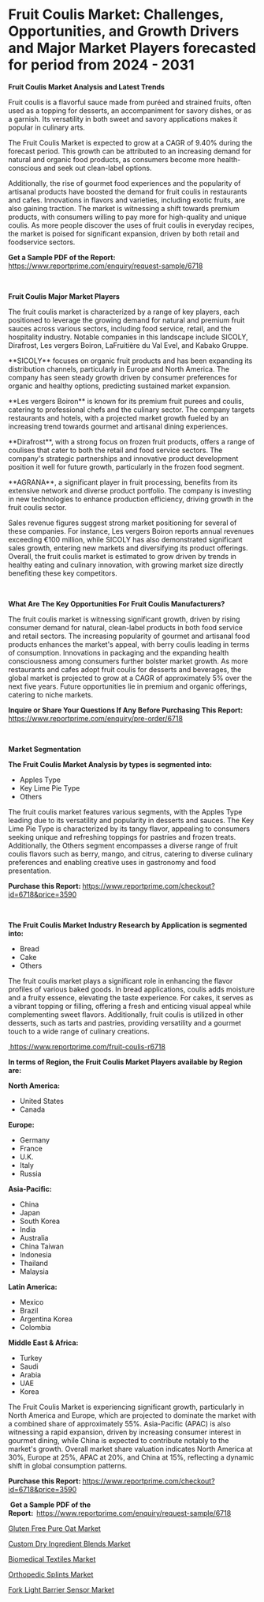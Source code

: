 <p><h1>Fruit Coulis Market: Challenges, Opportunities, and Growth Drivers and Major Market Players forecasted for period from 2024 - 2031</h1></p><p><strong>Fruit Coulis Market Analysis and Latest Trends</strong></p>
<p><p>Fruit coulis is a flavorful sauce made from puréed and strained fruits, often used as a topping for desserts, an accompaniment for savory dishes, or as a garnish. Its versatility in both sweet and savory applications makes it popular in culinary arts.</p><p>The Fruit Coulis Market is expected to grow at a CAGR of 9.40% during the forecast period. This growth can be attributed to an increasing demand for natural and organic food products, as consumers become more health-conscious and seek out clean-label options. </p><p>Additionally, the rise of gourmet food experiences and the popularity of artisanal products have boosted the demand for fruit coulis in restaurants and cafes. Innovations in flavors and varieties, including exotic fruits, are also gaining traction. The market is witnessing a shift towards premium products, with consumers willing to pay more for high-quality and unique coulis. As more people discover the uses of fruit coulis in everyday recipes, the market is poised for significant expansion, driven by both retail and foodservice sectors.</p></p>
<p><strong>Get a Sample PDF of the Report:&nbsp;</strong> <a href="https://www.reportprime.com/enquiry/request-sample/6718">https://www.reportprime.com/enquiry/request-sample/6718</a></p>
<p>&nbsp;</p>
<p><strong>Fruit Coulis Major Market Players</strong></p>
<p><p>The fruit coulis market is characterized by a range of key players, each positioned to leverage the growing demand for natural and premium fruit sauces across various sectors, including food service, retail, and the hospitality industry. Notable companies in this landscape include SICOLY, Dirafrost, Les vergers Boiron, LaFruitière du Val Evel, and Kabako Gruppe.</p><p>**SICOLY** focuses on organic fruit products and has been expanding its distribution channels, particularly in Europe and North America. The company has seen steady growth driven by consumer preferences for organic and healthy options, predicting sustained market expansion.</p><p>**Les vergers Boiron** is known for its premium fruit purees and coulis, catering to professional chefs and the culinary sector. The company targets restaurants and hotels, with a projected market growth fueled by an increasing trend towards gourmet and artisanal dining experiences.</p><p>**Dirafrost**, with a strong focus on frozen fruit products, offers a range of coulises that cater to both the retail and food service sectors. The company's strategic partnerships and innovative product development position it well for future growth, particularly in the frozen food segment.</p><p>**AGRANA**, a significant player in fruit processing, benefits from its extensive network and diverse product portfolio. The company is investing in new technologies to enhance production efficiency, driving growth in the fruit coulis sector.</p><p>Sales revenue figures suggest strong market positioning for several of these companies. For instance, Les vergers Boiron reports annual revenues exceeding €100 million, while SICOLY has also demonstrated significant sales growth, entering new markets and diversifying its product offerings. Overall, the fruit coulis market is estimated to grow driven by trends in healthy eating and culinary innovation, with growing market size directly benefiting these key competitors.</p></p>
<p>&nbsp;</p>
<p><strong>What Are The Key Opportunities For Fruit Coulis Manufacturers?</strong></p>
<p><p>The fruit coulis market is witnessing significant growth, driven by rising consumer demand for natural, clean-label products in both food service and retail sectors. The increasing popularity of gourmet and artisanal food products enhances the market's appeal, with berry coulis leading in terms of consumption. Innovations in packaging and the expanding health consciousness among consumers further bolster market growth. As more restaurants and cafes adopt fruit coulis for desserts and beverages, the global market is projected to grow at a CAGR of approximately 5% over the next five years. Future opportunities lie in premium and organic offerings, catering to niche markets.</p></p>
<p><strong>Inquire or Share Your Questions If Any Before Purchasing This Report:</strong> <a href="https://www.reportprime.com/enquiry/pre-order/6718">https://www.reportprime.com/enquiry/pre-order/6718</a></p>
<p>&nbsp;</p>
<p><strong>Market Segmentation</strong></p>
<p><strong>The Fruit Coulis Market Analysis by types is segmented into:</strong></p>
<p><ul><li>Apples Type</li><li>Key Lime Pie Type</li><li>Others</li></ul></p>
<p><p>The fruit coulis market features various segments, with the Apples Type leading due to its versatility and popularity in desserts and sauces. The Key Lime Pie Type is characterized by its tangy flavor, appealing to consumers seeking unique and refreshing toppings for pastries and frozen treats. Additionally, the Others segment encompasses a diverse range of fruit coulis flavors such as berry, mango, and citrus, catering to diverse culinary preferences and enabling creative uses in gastronomy and food presentation.</p></p>
<p><strong>Purchase this Report:&nbsp;</strong><a href="https://www.reportprime.com/checkout?id=6718&price=3590">https://www.reportprime.com/checkout?id=6718&price=3590</a></p>
<p>&nbsp;</p>
<p><strong>The Fruit Coulis Market Industry Research by Application is segmented into:</strong></p>
<p><ul><li>Bread</li><li>Cake</li><li>Others</li></ul></p>
<p><p>The fruit coulis market plays a significant role in enhancing the flavor profiles of various baked goods. In bread applications, coulis adds moisture and a fruity essence, elevating the taste experience. For cakes, it serves as a vibrant topping or filling, offering a fresh and enticing visual appeal while complementing sweet flavors. Additionally, fruit coulis is utilized in other desserts, such as tarts and pastries, providing versatility and a gourmet touch to a wide range of culinary creations.</p></p>
<p><a href="https://www.reportprime.com/fruit-coulis-r6718">&nbsp;https://www.reportprime.com/fruit-coulis-r6718</a></p>
<p><strong>In terms of Region, the Fruit Coulis Market Players available by Region are:</strong></p>
<p>
    <p> <strong> North America: </strong>
        <ul>
            <li>United States</li>
            <li>Canada</li>
        </ul>
        </p> 
    <p> <strong> Europe: </strong>
        <ul>
            <li>Germany</li>
            <li>France</li>
            <li>U.K.</li>
            <li>Italy</li>
            <li>Russia</li>
        </ul>
        </p> 
    <p> <strong> Asia-Pacific: </strong>
        <ul>
            <li>China</li>
            <li>Japan</li>
            <li>South Korea</li>
            <li>India</li>
            <li>Australia</li>
            <li>China Taiwan</li>
            <li>Indonesia</li>
            <li>Thailand</li>
            <li>Malaysia</li>
        </ul>
        </p> 
    <p> <strong> Latin America: </strong>
        <ul>
            <li>Mexico</li>
            <li>Brazil</li>
            <li>Argentina Korea</li>
            <li>Colombia</li>
        </ul>
        </p> 
    <p> <strong> Middle East & Africa: </strong>
        <ul>
            <li>Turkey</li>
            <li>Saudi</li>
            <li>Arabia</li>
            <li>UAE</li>
            <li>Korea</li>
        </ul>
    </p>
    </p>
<p><p>The Fruit Coulis Market is experiencing significant growth, particularly in North America and Europe, which are projected to dominate the market with a combined share of approximately 55%. Asia-Pacific (APAC) is also witnessing a rapid expansion, driven by increasing consumer interest in gourmet dining, while China is expected to contribute notably to the market's growth. Overall market share valuation indicates North America at 30%, Europe at 25%, APAC at 20%, and China at 15%, reflecting a dynamic shift in global consumption patterns.</p></p>
<p><strong>Purchase this Report: </strong><a href="https://www.reportprime.com/checkout?id=6718&price=3590">https://www.reportprime.com/checkout?id=6718&price=3590</a></p>
<p>&nbsp;<strong>Get a Sample PDF of the Report:&nbsp;&nbsp;</strong><a href="https://www.reportprime.com/enquiry/request-sample/6718">https://www.reportprime.com/enquiry/request-sample/6718</a></p>
<p><strong></strong></p>
<p><p><a href="https://github.com/JakirUddin651/Market-Research-Report-List-1/blob/main/gluten-free-pure-oat-market.md">Gluten Free Pure Oat Market</a></p><p><a href="https://github.com/ashepherd82/Market-Research-Report-List-6/blob/main/custom-dry-ingredient-blends-market.md">Custom Dry Ingredient Blends Market</a></p><p><a href="https://www.linkedin.com/pulse/global-perspectives-biomedical-textiles-market-trends-forecast-dee2e?trackingId=LRDqrLgyQUGT%2BRmXmJoogw%3D%3D">Biomedical Textiles Market</a></p><p><a href="https://www.linkedin.com/pulse/market-leaders-laggards-global-orthopedic-splints-trends-forecast-lw56e?trackingId=7Cle8FKKTmCfwaSU2a9wkg%3D%3D">Orthopedic Splints Market</a></p><p><a href="https://medium.com/@ashrafarfi4_21087/analyzing-fork-light-barrier-sensor-market-dynamics-and-growth-drivers-and-forecasted-for-period-ee09b156ff55">Fork Light Barrier Sensor Market</a></p></p>